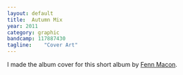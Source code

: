```yaml
---
layout: default
title:  Autumn Mix
year: 2011
category: graphic
bandcamp: 117887430
tagline:    "Cover Art"
---
```

I made the album cover for this short album by [Fenn Macon](//fenn.in).
